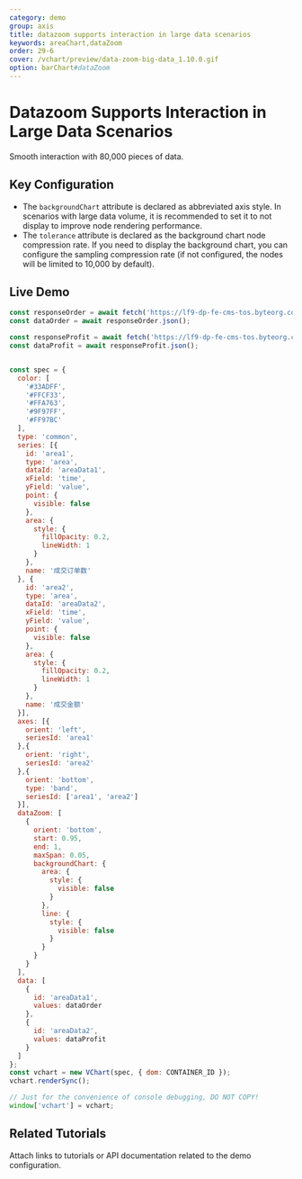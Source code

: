 ```yaml
---
category: demo
group: axis
title: datazoom supports interaction in large data scenarios
keywords: areaChart,dataZoom
order: 29-6
cover: /vchart/preview/data-zoom-big-data_1.10.0.gif
option: barChart#dataZoom
---
```


# Datazoom Supports Interaction in Large Data Scenarios

Smooth interaction with 80,000 pieces of data.

## Key Configuration

- The `backgroundChart` attribute is declared as abbreviated axis style. In scenarios with large data volume, it is recommended to set it to not display to improve node rendering performance.
- The `tolerance` attribute is declared as the background chart node compression rate. If you need to display the background chart, you can configure the sampling compression rate (if not configured, the nodes will be limited to 10,000 by default).

## Live Demo

```javascript livedemo
const responseOrder = await fetch('https://lf9-dp-fe-cms-tos.byteorg.com/obj/bit-cloud/order-count-data.json');
const dataOrder = await responseOrder.json();

const responseProfit = await fetch('https://lf9-dp-fe-cms-tos.byteorg.com/obj/bit-cloud/profit-count-data.json');
const dataProfit = await responseProfit.json();


const spec = {
  color: [
    '#33ADFF',
    '#FFCF33',
    '#FFA763',
    '#9F97FF',
    '#FF97BC'
  ],
  type: 'common',
  series: [{
    id: 'area1',
    type: 'area',
    dataId: 'areaData1',
    xField: 'time',
    yField: 'value',
    point: {
      visible: false
    },
    area: {
      style: {
        fillOpacity: 0.2,
        lineWidth: 1
      }
    },
    name: '成交订单数'
  }, {
    id: 'area2',
    type: 'area',
    dataId: 'areaData2',
    xField: 'time',
    yField: 'value',
    point: {
      visible: false
    },
    area: {
      style: {
        fillOpacity: 0.2,
        lineWidth: 1
      }
    },
    name: '成交金额'
  }],
  axes: [{
    orient: 'left',
    seriesId: 'area1'
  },{
    orient: 'right',
    seriesId: 'area2'
  },{
    orient: 'bottom',
    type: 'band',
    seriesId: ['area1', 'area2']
  }],
  dataZoom: [
    {
      orient: 'bottom',
      start: 0.95,
      end: 1,
      maxSpan: 0.05,
      backgroundChart: {
        area: {
          style: {
            visible: false
          }
        },
        line: {
          style: {
            visible: false
          }
        }
      }
    }
  ],
  data: [
    {
      id: 'areaData1',
      values: dataOrder
    },
    {
      id: 'areaData2',
      values: dataProfit
    }
  ]
};
const vchart = new VChart(spec, { dom: CONTAINER_ID });
vchart.renderSync();

// Just for the convenience of console debugging, DO NOT COPY!
window['vchart'] = vchart;
```

## Related Tutorials

Attach links to tutorials or API documentation related to the demo configuration.
